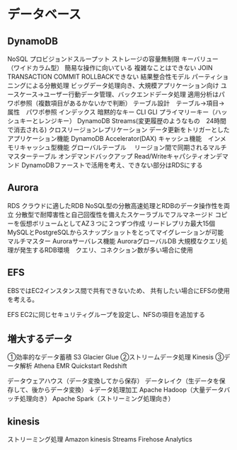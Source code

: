 # データベース

## DynamoDB

NoSQL
プロビジョンドスループット
ストレージの容量無制限
キーバリュー（ワイドカラム型）
簡易な操作に向いている
複雑なことはできない
JOIN TRANSACTION COMMIT ROLLBACKできない
結果整合性モデル
パーティショニングによる分散処理
ビッグデータ処理向き、大規模アプリケーション向け
ユースケース→ユーザー行動データ管理、バックエンドデータ処理
適用分析はパワポ参照（複数項目があるかないかで判断）
テーブル設計　テーブル→項目→属性　パワポ参照
インデックス
  暗黙的なキー
  CLI
  GLI
プライマリーキー（ハッシュキーとレンジキー）
DynamoDB Streams(変更履歴のようなもの　24時間で消去される)
  クロスリージョンレプリケーション
  データ更新をトリガーとしたアプリケーション機能
DynamoDB Accelerator(DAX)
キャッシュ機能　インメモリキャッシュ型機能
グローバルテーブル
　リージョン間で同期されるマルチマスターテーブル
オンデマンドバックアップ
Read/Writeキャパシティオンデマンド
DynamoDBファーストで活用を考え、できない部分はRDSにする

## Aurora

RDS
クラウドに適したRDB
NoSQL型の分散高速処理とRDBのデータ操作性を両立
分散型で耐障害性と自己回復性を備えたスケーラブルでフルマネージド
コピーを仮想ボリュームとしてAZ３つに２つずつ作成
リードレプリカ最大15個
MySQLとPostgreSQLからスナップショットをとってマイグレーションが可能
マルチマスター
Auroraサーバレス機能
AuroraグローバルDB
大規模なクエリ処理が発生するRDB環境　クエリ、コネクション数が多い場合に使用

## EFS

EBSではEC2インスタンス間で共有できないため、
共有したい場合にEFSの使用を考える。

EFS EC2に同じセキュリティグループを設定し、NFSの項目を追加する

## 増大するデータ

①効率的なデータ蓄積
S3 Glacier Glue
②ストリームデータ処理
Kinesis
③データ解析
Athena EMR Quickstart Redshift

データウェアハウス（データ変換してから保存）
データレイク（生データを保存して、後からデータ変換）
↓データ処理加工
Apache Hadoop（大量データバッチ処理向き）
Apache Spark（ストリーミング処理向き）

## kinesis

ストリーミング処理
Amazon kinesis Streams
               Firehose
               Analytics